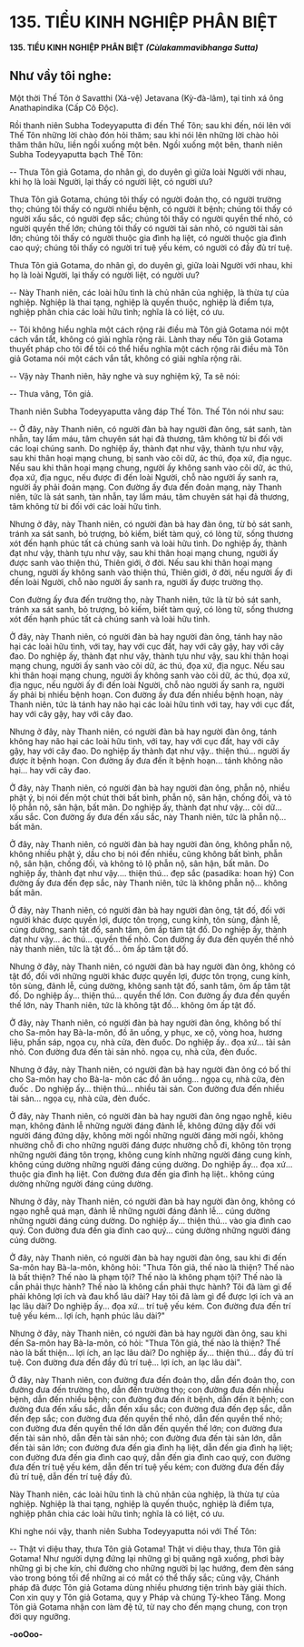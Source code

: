 # 135. TIỂU KINH NGHIỆP PHÂN BIỆT

**135. TIỂU KINH NGHIỆP PHÂN BIỆT**
***(Cùlakammavibhanga Sutta)***

## Như vầy tôi nghe:

Một thời Thế Tôn ở Savatthi (Xá-vệ) Jetavana (Kỳ-đà-lâm), tại tinh xá ông Anathapindika (Cấp Cô
Ðộc).

Rồi thanh niên Subha Todeyyaputta đi đến Thế Tôn; sau khi đến, nói lên với Thế Tôn những lời chào
đón hỏi thăm; sau khi nói lên những lời chào hỏi thăm thân hữu, liền ngồi xuống một bên. Ngồi xuống
một bên, thanh niên Subha Todeyyaputta bạch Thế Tôn:

-- Thưa Tôn giả Gotama, do nhân gì, do duyên gì giữa loài Người với nhau, khi họ là loài Người, lại
thấy có người liệt, có người ưu?

Thưa Tôn giả Gotama, chúng tôi thấy có người đoản thọ, có người trường thọ; chúng tôi thấy có người
nhiều bệnh, có người ít bệnh; chúng tôi thấy có người xấu sắc, có người đẹp sắc; chúng tôi thấy có
người quyền thế nhỏ, có người quyền thế lớn; chúng tôi thấy có người tài sản nhỏ, có người tài sản lớn;
chúng tôi thấy có người thuộc gia đình hạ liệt, có người thuộc gia đình cao quý; chúng tôi thấy có người
trí tuệ yếu kém, có người có đầy đủ trí tuệ.

Thưa Tôn giả Gotama, do nhân gì, do duyên gì, giữa loài Người với nhau, khi họ là loài Người, lại thấy
có người liệt, có người ưu?

-- Này Thanh niên, các loài hữu tình là chủ nhân của nghiệp, là thừa tự của nghiệp. Nghiệp là thai tạng,
nghiệp là quyến thuộc, nghiệp là điểm tựa, nghiệp phân chia các loài hữu tình; nghĩa là có liệt, có ưu.

-- Tôi không hiểu nghĩa một cách rộng rãi điều mà Tôn giả Gotama nói một cách vắn tắt, không có giải
nghĩa rộng rãi. Lành thay nếu Tôn giả Gotama thuyết pháp cho tôi để tôi có thể hiểu nghĩa một cách
rộng rãi điều mà Tôn giả Gotama nói một cách vắn tắt, không có giải nghĩa rộng rãi.

-- Vậy này Thanh niên, hãy nghe và suy nghiệm kỹ, Ta sẽ nói:

-- Thưa vâng, Tôn giả.

Thanh niên Subha Todeyyaputta vâng đáp Thế Tôn. Thế Tôn nói như sau:

-- Ở đây, này Thanh niên, có người đàn bà hay người đàn ông, sát sanh, tàn nhẫn, tay lấm máu, tâm
chuyên sát hại đả thương, tâm không từ bi đối với các loại chúng sanh. Do nghiệp ấy, thành đạt như vậy,
thành tựu như vậy, sau khi thân hoại mạng chung, bị sanh vào cõi dữ, ác thú, đọa xứ, địa ngục. Nếu sau
khi thân hoại mạng chung, người ấy không sanh vào cõi dữ, ác thú, đọa xứ, địa ngục, nếu được đi đến
loài Người, chỗ nào người ấy sanh ra, người ấy phải đoản mạng. Con đường ấy đưa đến đoản mạng, này
Thanh niên, tức là sát sanh, tàn nhẫn, tay lấm máu, tâm chuyên sát hại đả thương, tâm không từ bi đối
với các loài hữu tình.

Nhưng ở đây, này Thanh niên, có người đàn bà hay đàn ông, từ bỏ sát sanh, tránh xa sát sanh, bỏ trượng,
bỏ kiếm, biết tàm quý, có lòng từ, sống thương xót đến hạnh phúc tất cả chúng sanh và loài hữu tình. Do
nghiệp ấy, thành đạt như vậy, thành tựu như vậy, sau khi thân hoại mạng chung, người ấy được sanh vào
thiện thú, Thiên giới, ở đời. Nếu sau khi thân hoại mạng chung, người ấy không sanh vào thiện thú,
Thiên giới, ở đời, nếu người ấy đi đến loài Người, chỗ nào người ấy sanh ra, người ấy được trường thọ.

Con đường ấy đưa đến trường thọ, này Thanh niên, tức là từ bỏ sát sanh, tránh xa sát sanh, bỏ trượng, bỏ
kiếm, biết tàm quý, có lòng từ, sống thương xót đến hạnh phúc tất cả chúng sanh và loài hữu tình.

Ở đây, này Thanh niên, có người đàn bà hay người đàn ông, tánh hay não hại các loài hữu tình, với tay,
hay với cục đất, hay với cây gậy, hay với cây đao. Do nghiệp ấy, thành đạt như vậy, thành tựu như vậy,
sau khi thân hoại mạng chung, người ấy sanh vào cõi dữ, ác thú, đọa xứ, địa ngục. Nếu sau khi thân hoại
mạng chung, người ấy không sanh vào cõi dữ, ác thú, đọa xứ, địa ngục, nếu người ấy đi đến loài Người,
chỗ nào người ấy sanh ra, người ấy phải bị nhiều bệnh hoạn. Con đường ấy đưa đến nhiều bệnh hoạn,
này Thanh niên, tức là tánh hay não hại các loài hữu tình với tay, hay với cục đất, hay với cây gậy, hay
với cây đao.

Nhưng ở đây, này Thanh niên, có người đàn bà hay người đàn ông, tánh không hay não hại các loài hữu
tình, với tay, hay với cục đất, hay với cây gậy, hay với cây đao. Do nghiệp ấy thành đạt như vậy.. thiện
thú... người ấy được ít bệnh hoạn. Con đường ấy đưa đến ít bệnh hoạn... tánh không não hại... hay với
cây đao.

Ở đây, này Thanh niên, có người đàn bà hay người đàn ông, phẫn nộ, nhiều phật ý, bị nói đến một chút
thời bất bình, phẫn nộ, sân hận, chống đối, và tỏ lộ phẫn nộ, sân hận, bất mãn. Do nghiệp ấy, thành đạt
như vậy... cõi dữ... xấu sắc. Con đường ấy đưa đến xấu sắc, này Thanh niên, tức là phẫn nộ... bất mãn.

Ở đây, này Thanh niên, có người đàn bà hay người đàn ông, không phẫn nộ, không nhiều phật ý, dầu
cho bị nói đến nhiều, cũng không bất bình, phẫn nộ, sân hận, chống đối, và không tỏ lộ phẫn nộ, sân
hận, bất mãn. Do nghiệp ấy, thành đạt như vậy.... thiện thú... đẹp sắc (pasadika: hoan hỷ) Con đường ấy
đưa đến đẹp sắc, này Thanh niên, tức là không phẫn nộ... không bất mãn.

Ở đây, này Thanh niên, có người đàn bà hay người đàn ông, tật đố, đối với người khác được quyền lợi,
được tôn trọng, cung kính, tôn sùng, đảnh lễ, cúng dường, sanh tật đố, sanh tâm, ôm ấp tâm tật đố. Do
nghiệp ấy, thành đạt như vậy... ác thú... quyền thế nhỏ. Con đường ấy đưa đến quyền thế nhỏ này thanh
niên, tức là tật đố... ôm ấp tâm tật đố.

Nhưng ở đây, này Thanh niên, có người đàn bà hay người đàn ông, không có tật đố, đối với những
người khác được quyền lợi, được tôn trọng, cung kính, tôn sùng, đảnh lễ, cúng dường, không sanh tật
đố, sanh tâm, ôm ấp tâm tật đố. Do nghiệp ấy... thiện thú... quyền thế lớn. Con đường ấy đưa đến quyền
thế lớn, này Thanh niên, tức là không tật đố... không ôm ấp tật đố.

Ở đây, này Thanh niên, có người đàn bà hay người đàn ông, không bố thí cho Sa-môn hay Bà-la-môn,
đồ ăn uống, y phục, xe cộ, vòng hoa, hương liệu, phấn sáp, ngọa cụ, nhà cửa, đèn đuốc. Do nghiệp ấy..
đọa xứ... tài sản nhỏ. Con đường đưa đến tài sản nhỏ. ngọa cụ, nhà cửa, đèn đuốc.

Nhưng ở đây, này Thanh niên, có người đàn bà hay người đàn ông có bố thí cho Sa-môn hay cho Bà-la-
môn các đồ ăn uống... ngọa cụ, nhà cửa, đèn đuốc . Do nghiệp ấy... thiện thú... nhiều tài sản. Con đường
đưa đến nhiều tài sản... ngọa cụ, nhà cửa, đèn đuốc.

Ở đây, này Thanh niên, có người đàn bà hay người đàn ông ngạo nghễ, kiêu mạn, không đảnh lễ những
người đáng đảnh lễ, không đứng dậy đối với người đáng đứng dậy, không mời ngồi những người đáng
mời ngồi, không nhường chỗ đi cho những người đáng được nhường chỗ đi, không tôn trọng những
người đáng tôn trọng, không cung kính những người đáng cung kính, không cúng dường những người
đáng cúng dường. Do nghiệp ấy... đọa xứ... thuộc gia đình hạ liệt. Con đường đưa đến gia đình hạ liệt..
không cúng dường những người đáng cúng dường.

Nhưng ở đây, này Thanh niên, có người đàn bà hay người đàn ông, không có ngạo nghễ quá mạn, đảnh
lễ những người đáng đảnh lễ... cúng dường những người đáng cúng dường. Do nghiệp ấy... thiện thú...
vào gia đình cao quý. Con đường đưa đến gia đình cao quý... cúng dường những người đáng cúng
dường.

Ở đây, này Thanh niên, có người đàn bà hay người đàn ông, sau khi đi đến Sa-môn hay Bà-la-môn,
không hỏi: "Thưa Tôn giả, thế nào là thiện? Thế nào là bất thiện? Thế nào là phạm tội? Thế nào là
không phạm tội? Thế nào là cần phải thực hành? Thế nào là không cần phải thực hành? Tôi đã làm gì để
phải không lợi ích và đau khổ lâu dài? Hay tôi đã làm gì để được lợi ích và an lạc lâu dài? Do nghiệp
ấy... đọa xứ... trí tuệ yếu kém. Con đường đưa đến trí tuệ yếu kém... lợi ích, hạnh phúc lâu dài?"

Nhưng ở đây, này Thanh niên, có người đàn bà hay người đàn ông, sau khi đến Sa-môn hay Bà-la-môn,
có hỏi: "Thưa Tôn giả, thế nào là thiện? Thế nào là bất thiện... lợi ích, an lạc lâu dài? Do nghiệp ấy...
thiện thú... đầy đủ trí tuệ. Con đường đưa đến đầy đủ trí tuệ... lợi ích, an lạc lâu dài".

Ở đây, này Thanh niên, con đường đưa đến đoản thọ, dẫn đến đoản thọ, con đường đưa đến trường thọ,
dẫn đến trường thọ; con đường đưa đến nhiều bệnh, dẫn đến nhiều bệnh; con đường đưa đến ít bệnh, dẫn
đến ít bệnh; con đường đưa đến xấu sắc, dẫn đến xấu sắc; con đường đưa đến đẹp sắc, dẫn đến đẹp sắc;
con đường đưa đến quyền thế nhỏ, dẫn đến quyền thế nhỏ; con đường đưa đến quyền thế lớn dẫn đến
quyền thế lớn; con đường đưa đến tài sản nhỏ, dẫn đến tài sản nhỏ; con đường đưa đến tài sản lớn, dẫn
đến tài sản lớn; con đường đưa đến gia đình hạ liệt, dẫn đến gia đình hạ liệt; con đường đưa đến gia đình
cao quý, dẫn đến gia đình cao quý, con đường đưa đến trí tuệ yếu kém, dẫn đến trí tuệ yếu kém; con
đường đưa đến đầy đủ trí tuệ, dẫn đến trí tuệ đầy đủ.

Này Thanh niên, các loài hữu tình là chủ nhân của nghiệp, là thừa tự của nghiệp. Nghiệp là thai tạng,
nghiệp là quyến thuộc, nghiệp là điểm tựa, nghiệp phân chia các loài hữu tình; nghĩa là có liệt, có ưu.

Khi nghe nói vậy, thanh niên Subha Todeyyaputta nói với Thế Tôn:

-- Thật vi diệu thay, thưa Tôn giả Gotama! Thật vi diệu thay, thưa Tôn giả Gotama! Như người dựng
đứng lại những gì bị quăng ngã xuống, phơi bày những gì bị che kín, chỉ đường cho những người bị lạc
hướng, đem đèn sáng vào trong bóng tối để những ai có mắt có thể thấy sắc; cũng vậy, Chánh pháp đã
được Tôn giả Gotama dùng nhiều phương tiện trình bày giải thích. Con xin quy y Tôn giả Gotama, quy
y Pháp và chúng Tỷ-kheo Tăng. Mong Tôn giả Gotama nhận con làm đệ tử, từ nay cho đến mạng chung,
con trọn đời quy ngưỡng.

**-ooOoo-**

